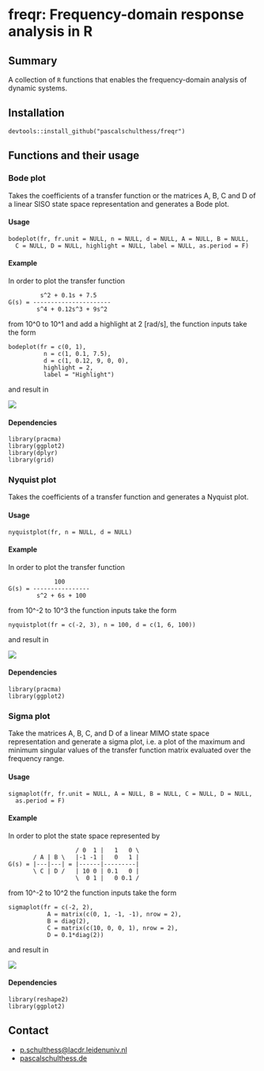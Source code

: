 # freqr: Frequency-domain response analysis in R

## Summary

A collection of `R` functions that enables the frequency-domain analysis of dynamic systems.

## Installation

```
devtools::install_github("pascalschulthess/freqr")
```

## Functions and their usage

### Bode plot

Takes the coefficients of a transfer function or the matrices A, B, C and D of a linear SISO state space representation and generates a Bode plot.

#### Usage

```
bodeplot(fr, fr.unit = NULL, n = NULL, d = NULL, A = NULL, B = NULL,
  C = NULL, D = NULL, highlight = NULL, label = NULL, as.period = F)
```

#### Example

In order to plot the transfer function

```
		 s^2 + 0.1s + 7.5
G(s) = ----------------------
		s^4 + 0.12s^3 + 9s^2
```

from 10^0 to 10^1 and add a highlight at 2 [rad/s], the function inputs take the form

```
bodeplot(fr = c(0, 1),
	      n = c(1, 0.1, 7.5),
	      d = c(1, 0.12, 9, 0, 0), 
	      highlight = 2,
	      label = "Highlight")
```

and result in

![](https://github.com/pascalschulthess/freqr/blob/master/readme-examples/bodeplot-example.png)

#### Dependencies

```
library(pracma)
library(ggplot2)
library(dplyr)
library(grid)
```

### Nyquist plot

Takes the coefficients of a transfer function and generates a Nyquist plot.

#### Usage

```
nyquistplot(fr, n = NULL, d = NULL)
```

#### Example

In order to plot the transfer function

```
		     100
G(s) = ----------------
		s^2 + 6s + 100
```

from 10^-2 to 10^3 the function inputs take the form

```
nyquistplot(fr = c(-2, 3), n = 100, d = c(1, 6, 100))
```

and result in

![](https://github.com/pascalschulthess/freqr/blob/master/readme-examples/nyquistplot-example.png)

#### Dependencies

```
library(pracma)
library(ggplot2)
```
### Sigma plot

Take the matrices A, B, C, and D of a linear MIMO state space representation and generate a sigma plot, i.e. a plot of the maximum and minimum singular values of the transfer function matrix evaluated over the frequency range.

#### Usage

```
sigmaplot(fr, fr.unit = NULL, A = NULL, B = NULL, C = NULL, D = NULL,
  as.period = F)
```

#### Example

In order to plot the state space represented by

```
                   / 0  1 |   1   0 \     
       / A | B \   |-1 -1 |   0   1 |
G(s) = |---|---| = |------|---------|
       \ C | D /   | 10 0 | 0.1   0 |
                   \  0 1 |   0 0.1 /
```

from 10^-2 to 10^2 the function inputs take the form

```
sigmaplot(fr = c(-2, 2), 
		   A = matrix(c(0, 1, -1, -1), nrow = 2),
		   B = diag(2), 
		   C = matrix(c(10, 0, 0, 1), nrow = 2), 
		   D = 0.1*diag(2))
```

and result in

![](https://github.com/pascalschulthess/freqr/blob/master/readme-examples/sigmaplot-example.png)

#### Dependencies

```
library(reshape2)
library(ggplot2)
```

## Contact
- [p.schulthess@lacdr.leidenuniv.nl](mailto:p.schulthess@lacdr.leidenuniv.nl)
- [pascalschulthess.de](pascalschulthess.de)
